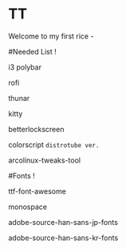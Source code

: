 # TT
Welcome to my first rice *-*


#Needed List !

i3
polybar

rofi

thunar

kitty

betterlockscreen

colorscript `distrotube ver.`

arcolinux-tweaks-tool

#Fonts !

ttf-font-awesome

monospace

adobe-source-han-sans-jp-fonts 

adobe-source-han-sans-kr-fonts

